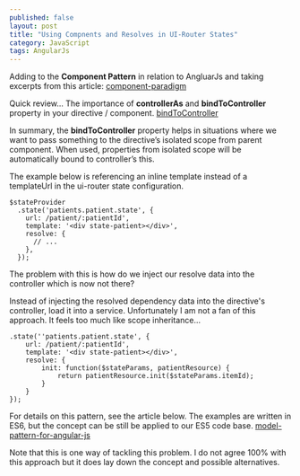 ```yaml
---
published: false
layout: post
title: "Using Compnents and Resolves in UI-Router States"
category: JavaScript
tags: AngularJs
---
```


Adding to the **Component Pattern** in relation to AngluarJs and taking excerpts from this article: [component-paradigm](https://medium.com/@tomastrajan/component-paradigm-cf32e94ba78b)
 
Quick review... The importance of **controllerAs** and **bindToController** property in your directive / component.
[bindToController](http://blog.thoughtram.io/angularjs/2015/01/02/exploring-angular-1.3-bindToController.html)
 
In summary, the **bindToController** property helps in situations where we want to pass something to the directive’s isolated scope from parent component. When used, properties from isolated scope will be automatically bound to controller’s this.
 
The example below is referencing an inline template instead of a templateUrl in the ui-router state configuration.

```
$stateProvider
  .state('patients.patient.state', {
    url: /patient/:patientId',
    template: '<div state-patient></div>',
    resolve: {
      // ...
    },
  });
```
 
The problem with this is how do we inject our resolve data into the controller which is now not there?
 
Instead of injecting the resolved dependency data into the directive's controller, load it into a service.  Unfortunately I am not a fan of this approach.  It feels too much like scope inheritance...
 
```
.state(''patients.patient.state', {
    url: /patient/:patientId',
    template: '<div state-patient></div>',
    resolve: {
        init: function($stateParams, patientResource) {
            return patientResource.init($stateParams.itemId);
        }
    }
});
```

For details on this pattern, see the article below.
The examples are written in ES6, but the concept can be still be applied to our ES5 code base. [model-pattern-for-angular-js](https://medium.com/@tomastrajan/model-pattern-for-angular-js-67494389d6f)
 
Note that this is one way of tackling this problem.  I do not agree 100% with this approach but it does lay down the concept and possible alternatives.
